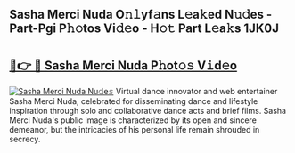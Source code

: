 ## Sasha Merci Nuda O𝚗𝚕yf𝚊ns L𝚎a𝚔ed N𝚞𝚍es - Part-Pgi P𝚑𝚘tos Vi𝚍𝚎o - H𝚘𝚝 Part L𝚎a𝚔s 1JK0J

# <h2><a href="http://kfe38ry.oniu.top/?m=Sasha+Merci+Nuda">🔗👉 🔴 Sasha Merci Nuda P𝚑ot𝚘𝚜 V𝚒d𝚎o</a></h2>

[![Sasha Merci Nuda Nu𝚍e𝚜](https://i.imgur.com/0qMVB7G.gif)](http://kfe38ry.oniu.top/?m=Sasha+Merci+Nuda)
Virtual dance innovator and web entertainer Sasha Merci Nuda, celebrated for disseminating dance and lifestyle inspiration through solo and collaborative dance acts and brief films. Sasha Merci Nuda's public image is characterized by its open and sincere demeanor, but the intricacies of his personal life remain shrouded in secrecy.  
